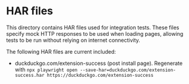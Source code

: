# HAR files

This directory contains HAR files used for integration tests. These files specify mock HTTP responses to be 
used when loading pages, allowing tests to be run without relying on internet connectivity.

The following HAR files are current included:
 - duckduckgo.com/extension-success (post install page). Regenerate with `npx playwright open --save-har=duckduckgo.com/extension-success.har https://duckduckgo.com/extension-success`
 